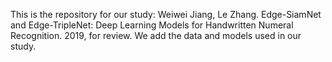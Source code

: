 This is the repository for our study: Weiwei Jiang, Le Zhang. Edge-SiamNet and Edge-TripleNet: Deep Learning Models for Handwritten
Numeral Recognition. 2019, for review. We add the data and models used in our study.
